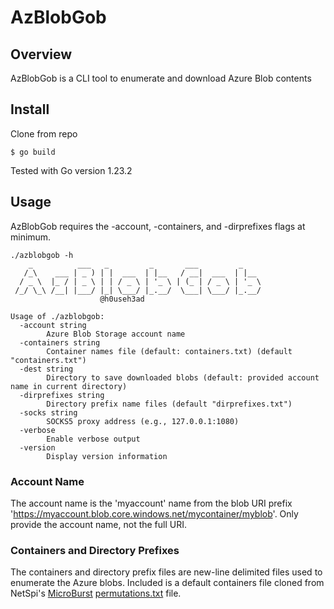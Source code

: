 # AzBlobGob

## Overview
AzBlobGob is a CLI tool to enumerate and download Azure Blob contents

## Install

Clone from repo
```
$ go build
```

Tested with Go version 1.23.2

## Usage 
AzBlobGob requires the -account, -containers, and -dirprefixes flags at minimum.
```
./azblobgob -h
    _          ___   _         _       ___         _
   /_\    ___ | _ ) | |  ___  | |__   / __|  ___  | |__
  / _ \  |_ / | _ \ | | / _ \ | '_ \ | (_ | / _ \ | '_ \
 /_/ \_\ /__| |___/ |_| \___/ |_.__/  \___| \___/ |_.__/
					@h0useh3ad

Usage of ./azblobgob:
  -account string
    	Azure Blob Storage account name
  -containers string
    	Container names file (default: containers.txt) (default "containers.txt")
  -dest string
    	Directory to save downloaded blobs (default: provided account name in current directory)
  -dirprefixes string
    	Directory prefix name files (default "dirprefixes.txt")
  -socks string
    	SOCKS5 proxy address (e.g., 127.0.0.1:1080)
  -verbose
    	Enable verbose output
  -version
    	Display version information
```

### Account Name
The account name is the 'myaccount' name from the blob URI prefix 'https://myaccount.blob.core.windows.net/mycontainer/myblob'. Only provide the account name, not the full URI.

### Containers and Directory Prefixes
The containers and directory prefix files are new-line delimited files used to enumerate the Azure blobs. Included is a default containers file cloned from NetSpi's [MicroBurst](https://github.com/NetSPI/MicroBurst) [permutations.txt](https://github.com/NetSPI/MicroBurst/blob/master/Misc/permutations.txt) file.